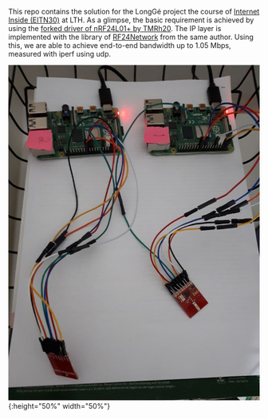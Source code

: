 This repo contains the solution for the LongGé project the course of [Internet Inside (EITN30)](https://www.eit.lth.se/index.php?ciuid=1392&coursepage=10001&L=1) at LTH. As a glimpse, the basic requirement is achieved by using the [forked driver of nRF24L01+ by TMRh20](https://nrf24.github.io/RF24/). The IP layer is implemented with the library of [RF24Network](https://nrf24.github.io/RF24Network/) from the same author. Using this, we are able to achieve end-to-end bandwidth up to 1.05 Mbps, measured with iperf using udp.

![Setup:](https://github.com/syafiq/inuti/blob/main/images/setup.jpg){:height="50%" width="50%"}
